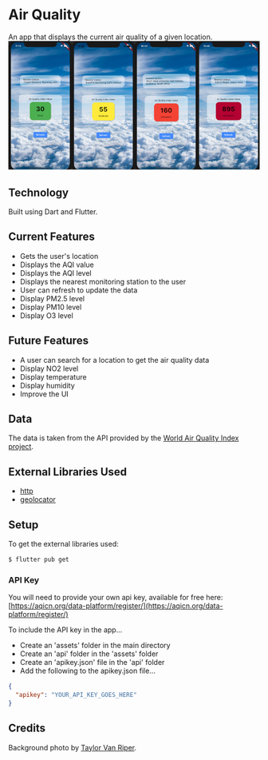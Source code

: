 # Air Quality

An app that displays the current air quality of a given location.
!["screenshots"](./readme_images/screenshots.jpg)


## Technology
Built using Dart and Flutter.

## Current Features

* Gets the user's location
* Displays the AQI value
* Displays the AQI level
* Displays the nearest monitoring station to the user
* User can refresh to update the data
* Display PM2.5 level
* Display PM10 level
* Display O3 level

## Future Features

* A user can search for a location to get the air quality data
* Display NO2 level
* Display temperature
* Display humidity
* Improve the UI

## Data

The data is taken from the API provided by the [World Air Quality Index project](https://aqicn.org/).

## External Libraries Used
* [http](https://pub.dev/packages/http)
* [geolocator](https://pub.dev/packages/geolocator)

## Setup

To get the external libraries used:
````bash
$ flutter pub get
````

### API Key
You will need to provide your own api key, available for free here: [https://aqicn.org/data-platform/register/](https://aqicn.org/data-platform/register/)

To include the API key in the app...
* Create an 'assets' folder in the main directory
* Create an 'api' folder in the 'assets' folder
* Create an 'apikey.json' file in the 'api' folder
* Add the following to the apikey.json file...
````json
{
  "apikey": "YOUR_API_KEY_GOES_HERE"
}
````

## Credits
Background photo by [Taylor Van Riper](https://unsplash.com/@taylorvanriper925).